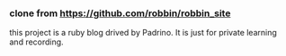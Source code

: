 ### clone from https://github.com/robbin/robbin_site

this project is a ruby blog drived by Padrino.
It is just for private learning and recording.

